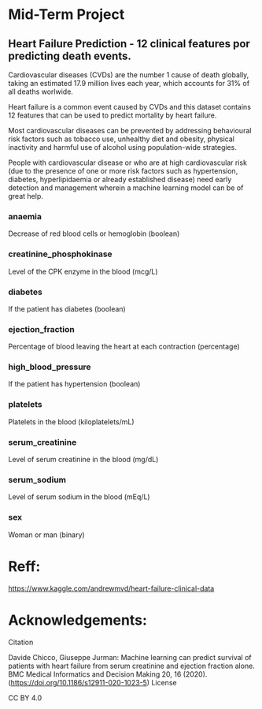 # Mid-Term Project
## Heart Failure Prediction - 12 clinical features por predicting death events.

Cardiovascular diseases (CVDs) are the number 1 cause of death globally, taking an estimated 17.9 million lives each year, 
which accounts for 31% of all deaths worlwide.

Heart failure is a common event caused by CVDs and this dataset contains 12 features that can be used to predict mortality by heart failure.

Most cardiovascular diseases can be prevented by addressing behavioural risk factors such as tobacco use, 
unhealthy diet and obesity, physical inactivity and harmful use of alcohol using population-wide strategies.

People with cardiovascular disease or who are at high cardiovascular risk (due to the presence of one or more risk factors such as hypertension, diabetes, hyperlipidaemia or already established disease) need early detection and management wherein a machine learning model can be of great help.
    
### anaemia
Decrease of red blood cells or hemoglobin (boolean)
### creatinine_phosphokinase
Level of the CPK enzyme in the blood (mcg/L)
### diabetes
If the patient has diabetes (boolean)
### ejection_fraction
Percentage of blood leaving the heart at each contraction (percentage)
### high_blood_pressure
If the patient has hypertension (boolean)
### platelets
Platelets in the blood (kiloplatelets/mL)
### serum_creatinine
Level of serum creatinine in the blood (mg/dL)
### serum_sodium
Level of serum sodium in the blood (mEq/L)
### sex
Woman or man (binary)





# Reff:

https://www.kaggle.com/andrewmvd/heart-failure-clinical-data

# Acknowledgements:
Citation

Davide Chicco, Giuseppe Jurman: Machine learning can predict survival of patients with heart failure from serum creatinine and ejection fraction alone. BMC Medical Informatics and Decision Making 20, 16 (2020). (https://doi.org/10.1186/s12911-020-1023-5)
License

CC BY 4.0
